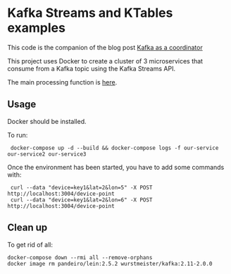 # Kafka Streams and KTables examples

This code is the companion of the blog post [Kafka as a coordinator](https://danlebrero.com/2018/10/08/when-to-choose-ktable-or-kstream-in-kafka-streams/)

This project uses Docker to create a cluster of 3 microservices that consume from a Kafka topic using the
Kafka Streams API.

The main processing function is [here](our-service/src/our_service/device_tracker.clj#L93).

## Usage

Docker should be installed.

To run:

     docker-compose up -d --build && docker-compose logs -f our-service our-service2 our-service3
     
Once the environment has been started, you have to add some commands with:

     curl --data "device=key1&lat=2&lon=5" -X POST http://localhost:3004/device-point
     curl --data "device=key1&lat=2&lon=6" -X POST http://localhost:3004/device-point

## Clean up

To get rid of all:

    docker-compose down --rmi all --remove-orphans
    docker image rm pandeiro/lein:2.5.2 wurstmeister/kafka:2.11-2.0.0
    
